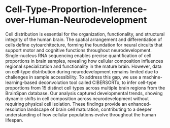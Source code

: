 # Cell-Type-Proportion-Inference-over-Human-Neurodevelopment


Cell distribution is essential for the organization, functionality, and structural integrity of the human brain. The spatial arrangement and differentiation of cells define cytoarchitecture, forming the foundation for neural circuits that support motor and cognitive functions throughout neurodevelopment. Single-nucleus RNA sequencing enables precise quantification of cell proportions in brain samples, revealing how cellular composition influences regional specialization and functionality in the mature brain. However, data on cell-type distribution during neurodevelopment remains limited due to challenges in sample accessibility. To address this gap, we use a machine-learning-based deconvolution tool called CIBERSORTx, to infer cell-type proportions from 15 distinct cell types across multiple brain regions from the BrainSpan database. Our analysis captured developmental trends, showing dynamic shifts in cell composition across neurodevelopment without requiring physical cell isolation. These findings provide an enhanced-resolution landscape of brain cell maturation, contributing to a deeper understanding of how cellular populations evolve throughout the human lifespan.
